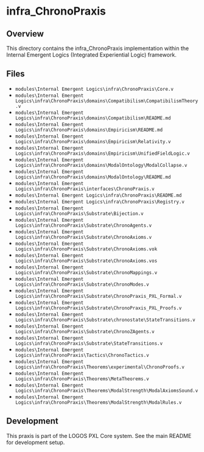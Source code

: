 # infra_ChronoPraxis

## Overview

This directory contains the infra_ChronoPraxis implementation within the Internal Emergent Logics (Integrated Experiential Logic) framework.

## Files

- `modules\Internal Emergent Logics\infra\ChronoPraxis\Core.v`
- `modules\Internal Emergent Logics\infra\ChronoPraxis\domains\Compatibilism\CompatibilismTheory.v`
- `modules\Internal Emergent Logics\infra\ChronoPraxis\domains\Compatibilism\README.md`
- `modules\Internal Emergent Logics\infra\ChronoPraxis\domains\Empiricism\README.md`
- `modules\Internal Emergent Logics\infra\ChronoPraxis\domains\Empiricism\Relativity.v`
- `modules\Internal Emergent Logics\infra\ChronoPraxis\domains\Empiricism\UnifiedFieldLogic.v`
- `modules\Internal Emergent Logics\infra\ChronoPraxis\domains\ModalOntology\ModalCollapse.v`
- `modules\Internal Emergent Logics\infra\ChronoPraxis\domains\ModalOntology\README.md`
- `modules\Internal Emergent Logics\infra\ChronoPraxis\interfaces\ChronoPraxis.v`
- `modules\Internal Emergent Logics\infra\ChronoPraxis\README.md`
- `modules\Internal Emergent Logics\infra\ChronoPraxis\Registry.v`
- `modules\Internal Emergent Logics\infra\ChronoPraxis\Substrate\Bijection.v`
- `modules\Internal Emergent Logics\infra\ChronoPraxis\Substrate\ChronoAgents.v`
- `modules\Internal Emergent Logics\infra\ChronoPraxis\Substrate\ChronoAxioms.v`
- `modules\Internal Emergent Logics\infra\ChronoPraxis\Substrate\ChronoAxioms.vok`
- `modules\Internal Emergent Logics\infra\ChronoPraxis\Substrate\ChronoAxioms.vos`
- `modules\Internal Emergent Logics\infra\ChronoPraxis\Substrate\ChronoMappings.v`
- `modules\Internal Emergent Logics\infra\ChronoPraxis\Substrate\ChronoModes.v`
- `modules\Internal Emergent Logics\infra\ChronoPraxis\Substrate\ChronoPraxis_PXL_Formal.v`
- `modules\Internal Emergent Logics\infra\ChronoPraxis\Substrate\ChronoPraxis_PXL_Proofs.v`
- `modules\Internal Emergent Logics\infra\ChronoPraxis\Substrate\chronostate\StateTransitions.v`
- `modules\Internal Emergent Logics\infra\ChronoPraxis\Substrate\ChronoZAgents.v`
- `modules\Internal Emergent Logics\infra\ChronoPraxis\Substrate\StateTransitions.v`
- `modules\Internal Emergent Logics\infra\ChronoPraxis\Tactics\ChronoTactics.v`
- `modules\Internal Emergent Logics\infra\ChronoPraxis\Theorems\experimental\ChronoProofs.v`
- `modules\Internal Emergent Logics\infra\ChronoPraxis\Theorems\MetaTheorems.v`
- `modules\Internal Emergent Logics\infra\ChronoPraxis\Theorems\ModalStrength\ModalAxiomsSound.v`
- `modules\Internal Emergent Logics\infra\ChronoPraxis\Theorems\ModalStrength\ModalRules.v`

## Development

This praxis is part of the LOGOS PXL Core system. See the main README for development setup.
